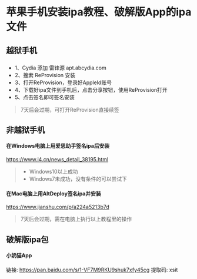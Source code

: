 # 苹果手机安装ipa教程、破解版App的ipa文件

## 越狱手机
### 
* 1、Cydia 添加 雷锋源 apt.abcydia.com
* 2、搜索 ReProvision 安装
* 3、打开ReProvision，登录好AppleId账号
* 4、下载好ipa文件到手机后，点击分享按钮，使用ReProvision打开
* 5、点击签名即可签名安装

> 7天后会过期，可打开ReProvision直接续签

## 非越狱手机
#### 在Windows电脑上用爱思助手签名ipa后安装
https://www.i4.cn/news_detail_38195.html

> * Windows10以上成功 
> * Windows7未成功，没有条件的可以尝试下

#### 在Mac电脑上用AltDeploy签名ipa并安装
https://www.jianshu.com/p/a224a5213b7d

> 7天后会过期，需在电脑上执行以上教程里的操作

## 破解版ipa包
#### 小奶猫App
链接: https://pan.baidu.com/s/1-VF7M9RKU9shuk7xfy45cg 提取码: xsit
